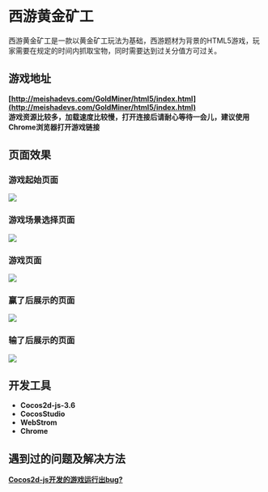# 西游黄金矿工
西游黄金矿工是一款以黄金矿工玩法为基础，西游题材为背景的HTML5游戏，玩家需要在规定的时间内抓取宝物，同时需要达到过关分值方可过关。

## 游戏地址
**[http://meishadevs.com/GoldMiner/html5/index.html](http://meishadevs.com/GoldMiner/html5/index.html)**     
**游戏资源比较多，加载速度比较慢，打开连接后请耐心等待一会儿，建议使用Chrome浏览器打开游戏链接**

## 页面效果
### 游戏起始页面
![](http://meishadevs.com/GoldMiner/start.gif) 

### 游戏场景选择页面
![](http://meishadevs.com/GoldMiner/menu.gif)

### 游戏页面
![](http://meishadevs.com/GoldMine/game.gif)

### 赢了后展示的页面
![](http://meishadevs.com/GoldMiner/won.gif)

### 输了后展示的页面
![](http://meishadevs.com/GoldMiner/lost.gif)

## 开发工具
- **Cocos2d-js-3.6**
- **CocosStudio**
- **WebStrom**
- **Chrome**

## 遇到过的问题及解决方法
**[Cocos2d-js开发的游戏运行出bug?](https://www.zhihu.com/question/52260806)**
